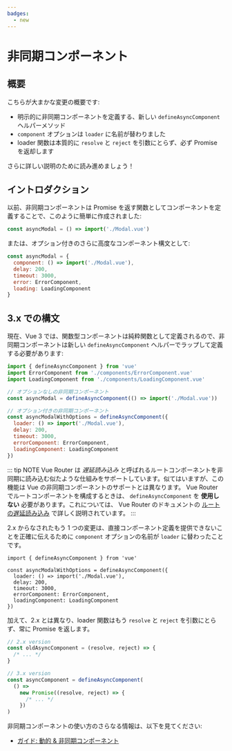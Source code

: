 ```yaml
---
badges:
  - new
---
```


# 非同期コンポーネント <MigrationBadges :badges="$frontmatter.badges" />

## 概要

こちらが大まかな変更の概要です:

- 明示的に非同期コンポーネントを定義する、新しい `defineAsyncComponent` ヘルパーメソッド
- `component` オプションは `loader` に名前が替わりました
- loader 関数は本質的に `resolve` と `reject` を引数にとらず、必ず Promise を返却します

さらに詳しい説明のために読み進めましょう！

## イントロダクション

以前、非同期コンポーネントは Promise を返す関数としてコンポーネントを定義することで、このように簡単に作成されました:

```js
const asyncModal = () => import('./Modal.vue')
```

または、オプション付きのさらに高度なコンポーネント構文として:

```js
const asyncModal = {
  component: () => import('./Modal.vue'),
  delay: 200,
  timeout: 3000,
  error: ErrorComponent,
  loading: LoadingComponent
}
```

## 3.x での構文

現在、Vue 3 では、関数型コンポーネントは純粋関数として定義されるので、非同期コンポーネントは新しい `defineAsyncComponent` ヘルパーでラップして定義する必要があります:

```js
import { defineAsyncComponent } from 'vue'
import ErrorComponent from './components/ErrorComponent.vue'
import LoadingComponent from './components/LoadingComponent.vue'

// オプションなしの非同期コンポーネント
const asyncModal = defineAsyncComponent(() => import('./Modal.vue'))

// オプション付きの非同期コンポーネント
const asyncModalWithOptions = defineAsyncComponent({
  loader: () => import('./Modal.vue'),
  delay: 200,
  timeout: 3000,
  errorComponent: ErrorComponent,
  loadingComponent: LoadingComponent
})
```

::: tip NOTE
Vue Router は *遅延読み込み* と呼ばれるルートコンポーネントを非同期に読み込む似たような仕組みをサポートしています。似てはいますが、この機能は Vue の非同期コンポーネントのサポートとは異なります。 Vue Router でルートコンポーネントを構成するときは、 `defineAsyncComponent` を **使用しない** 必要があります。これについては、 Vue Router のドキュメントの [ルートの遅延読み込み](https://next.router.vuejs.org/guide/advanced/lazy-loading.html) で詳しく説明されています。
:::

2.x からなされたもう 1 つの変更は、直接コンポーネント定義を提供できないことを正確に伝えるために `component` オプションの名前が `loader` に替わったことです。

```js{4}
import { defineAsyncComponent } from 'vue'

const asyncModalWithOptions = defineAsyncComponent({
  loader: () => import('./Modal.vue'),
  delay: 200,
  timeout: 3000,
  errorComponent: ErrorComponent,
  loadingComponent: LoadingComponent
})
```

加えて、2.x とは異なり、loader 関数はもう `resolve` と `reject` を引数にとらず、常に Promise を返します。

```js
// 2.x version
const oldAsyncComponent = (resolve, reject) => {
  /* ... */
}

// 3.x version
const asyncComponent = defineAsyncComponent(
  () =>
    new Promise((resolve, reject) => {
      /* ... */
    })
)
```

非同期コンポーネントの使い方のさらなる情報は、以下を見てください:

- [ガイド: 動的 & 非同期コンポーネント](/guide/component-dynamic-async.html#動的コンポーネントにおける-keep-alive-の利用)
